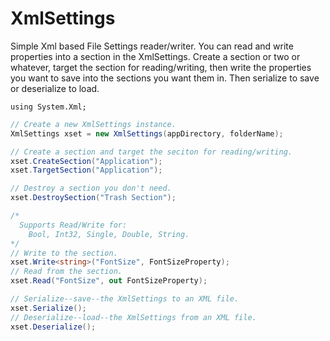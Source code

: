 # XmlSettings
Simple Xml based File Settings reader/writer. You can read and write properties into a section in the XmlSettings. Create a section or two or whatever, target the section for reading/writing, then write the properties you want to save into the sections you want them in. Then serialize to save or deserialize to load.

```
using System.Xml;
```
```C#
// Create a new XmlSettings instance.
XmlSettings xset = new XmlSettings(appDirectory, folderName);

// Create a section and target the seciton for reading/writing.
xset.CreateSection("Application");
xset.TargetSection("Application");

// Destroy a section you don't need.
xset.DestroySection("Trash Section");

/*
  Supports Read/Write for:
    Bool, Int32, Single, Double, String.
*/
// Write to the section.
xset.Write<string>("FontSize", FontSizeProperty);
// Read from the section.
xset.Read("FontSize", out FontSizeProperty);

// Serialize--save--the XmlSettings to an XML file.
xset.Serialize();
// Deserialize--load--the XmlSettings from an XML file.
xset.Deserialize();
```
